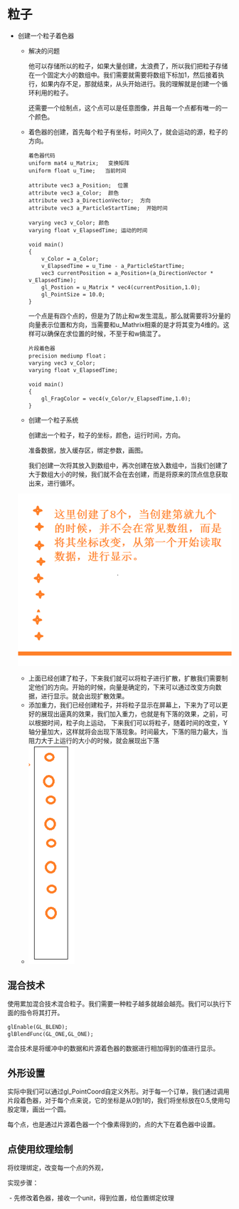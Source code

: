 # 粒子

- 创建一个粒子着色器

  - 解决的问题

    他可以存储所以的粒子，如果大量创建，太浪费了，所以我们把粒子存储在一个固定大小的数组中。我们需要就需要将数组下标加1，然后接着执行，如果内存不足，那就结束，从头开始进行。我的理解就是创建一个循环利用的粒子。

    还需要一个绘制点，这个点可以是任意图像，并且每一个点都有唯一的一个颜色。

  - 着色器的创建，首先每个粒子有坐标，时间久了，就会运动的源，粒子的方向。

    ```
    着色器代码
    uniform mat4 u_Matrix;   变换矩阵
    uniform float u_Time;	当前时间
    
    attribute vec3 a_Position;  位置
    attribute vec3 a_Color;  颜色
    attribute vec3 a_DirectionVector;  方向
    attribute vec3 a_ParticleStartTime;  开始时间
    
    varying vec3 v_Color; 颜色
    varying float v_ElapsedTime; 运动的时间
    
    void main()
    {
        v_Color = a_Color;
        v_ElapsedTime = u_Time - a_ParticleStartTime;
        vec3 currentPosition = a_Position+(a_DirectionVector * v_ElapsedTime);
        gl_Postion = u_Matrix * vec4(currentPosition,1.0);
        gl_PointSize = 10.0;
    }
    ```

    一个点是有四个点的，但是为了防止和w发生混乱，那么就需要将3分量的向量表示位置和方向，当需要和u_Mathrix相乘的是才将其变为4维的。这样可以确保在求位置的时候，不至于和w搞混了。

    ```
    片段着色器
    precision mediump float；
    varying vec3 v_Color;
    varying float v_ElapsedTime;
    
    void main()
    {
        gl_FragColor = vec4(v_Color/v_ElapsedTime,1.0);
    }
    ```

    

  - 创建一个粒子系统

    创建出一个粒子，粒子的坐标，颜色，运行时间，方向。

    准备数据，放入缓存区，绑定参数，画图。

    我们创建一次将其放入到数组中，再次创建在放入数组中，当我们创建了大于数组大小的时候，我们就不会在去创建，而是将原来的顶点信息获取出来，进行循环。

  ![1554958167825](155488800618.png)

  - 上面已经创建了粒子，下来我们就可以将粒子进行扩散，扩散我们需要制定他们的方向。开始的时候，向量是确定的，下来可以通过改变方向数据，进行显示。就会出现扩散效果。
  - 添加重力，我们已经创建粒子，并将粒子显示在屏幕上，下来为了可以更好的展现出逼真的效果，我们加入重力，也就是有下落的效果，之前，可以根据时间，粒子向上运动， 下来我们可以将粒子，随着时间的改变，Y轴分量加大，这样就将会出现下落现象。时间最大，下落的阻力最大，当阻力大于上运行的大小的时候，就会展现出下落
  - ![1554970492411](1554970492411.png)

## 混合技术

​	使用累加混合技术混合粒子。我们需要一种粒子越多就越会越亮。我们可以执行下面的指令将其打开。

```
glEnable(GL_BLEND);
glBlendFunc(GL_ONE,GL_ONE);
```

混合技术是将缓冲中的数据和片源着色器的数据进行相加得到的值进行显示。

## 外形设置

实际中我们可以通过gl_PointCoord自定义外形。对于每一个订单，我们通过调用片段着色器，对于每个点来说，它的坐标是从0到1的，我们将坐标放在0.5,使用勾股定理，画出一个圆。

每个点，也是通过片源着色器一个个像素得到的，点的大下在着色器中设置。

## 点使用纹理绘制

将纹理绑定，改变每一个点的外观，

实现步骤：

​	- 先修改着色器，接收一个unit，得到位置，给位置绑定纹理

